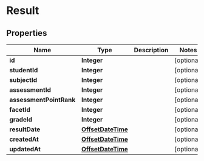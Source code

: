 
# Result

## Properties
Name | Type | Description | Notes
------------ | ------------- | ------------- | -------------
**id** | **Integer** |  |  [optional]
**studentId** | **Integer** |  |  [optional]
**subjectId** | **Integer** |  |  [optional]
**assessmentId** | **Integer** |  |  [optional]
**assessmentPointRank** | **Integer** |  |  [optional]
**facetId** | **Integer** |  |  [optional]
**gradeId** | **Integer** |  |  [optional]
**resultDate** | [**OffsetDateTime**](OffsetDateTime.md) |  |  [optional]
**createdAt** | [**OffsetDateTime**](OffsetDateTime.md) |  |  [optional]
**updatedAt** | [**OffsetDateTime**](OffsetDateTime.md) |  |  [optional]



